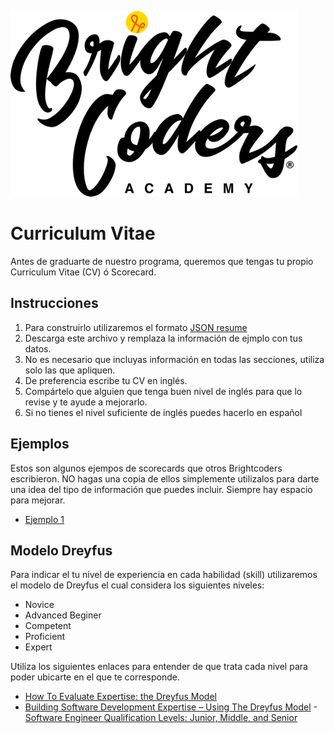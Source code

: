 ![MagmaHackers Logo](../imgs/logo-bc.png)

# Curriculum Vitae

Antes de graduarte de nuestro programa, queremos que tengas tu propio Curriculum Vitae (CV) ó Scorecard.

## Instrucciones

1. Para construirlo utilizaremos el formato [JSON resume](https://jsonresume.org/)
2. Descarga este archivo y remplaza la información de ejmplo con tus datos.
3. No es necesario que incluyas información en todas las secciones, utiliza solo las que apliquen.
4. De preferencia escribe tu CV en inglés.
5. Compártelo que alguien que tenga buen nivel de inglés para que lo revise y te ayude a mejorarlo.
6. Si no tienes el nivel suficiente de inglés puedes hacerlo en español

## Ejemplos

Estos son algunos ejempos de scorecards que otros Brightcoders escribieron.
NO hagas una copia de ellos simplemente utilizalos para darte una idea del tipo de información que puedes incluir. Siempre hay espacio para mejorar.

- [Ejemplo 1](https://github.com/magma-labs/BrightCoders/blob/master/resume/img/ejemplo1.pdf)

## Modelo Dreyfus

Para indicar el tu nivel de experiencia en cada habilidad (skill) utilizaremos el modelo de Dreyfus el cual considera los siguientes niveles:
- Novice
- Advanced Beginer
- Competent
- Proficient
- Expert

Utiliza los siguientes enlaces para entender de que trata cada nivel para poder ubicarte en el que te corresponde.
- [How To Evaluate Expertise: the Dreyfus Model](https://www.solcept.ch/en/blog/dreyfus-model/)
- [Building Software Development Expertise – Using The Dreyfus Model](https://skorks.com/2009/08/building-software-development-expertise-using-the-dreyfus-model/)
-[Software Engineer Qualification Levels: Junior, Middle, and Senior](https://hackernoon.com/software-engineer-qualification-levels-junior-middle-and-senior-f2229591df1c)
